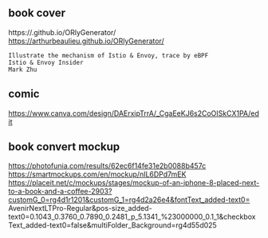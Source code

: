 ## book cover

https://.github.io/ORlyGenerator/
https://arthurbeaulieu.github.io/ORlyGenerator/

````
Illustrate the mechanism of Istio & Envoy, trace by eBPF
Istio & Envoy Insider
Mark Zhu
````


## comic

https://www.canva.com/design/DAErxipTrrA/_CgaEeKJ6s2CoOISkCX1PA/edit

## book convert mockup

https://photofunia.com/results/62ec6f14fe31e2b0088b457c
https://smartmockups.com/en/mockup/nIL6DPd7mEK
https://placeit.net/c/mockups/stages/mockup-of-an-iphone-8-placed-next-to-a-book-and-a-coffee-2903?customG_0=rg4d1r1201&customG_1=rg4d2a26e4&fontText_added-text0= AvenirNextLTPro-Regular&pos-size_added-text0=0.1043_0.3760_0.7890_0.2481_p_5.1341_%23000000_0.1_1&checkboxText_added-text0=false&multiFolder_Background=rg4d55d025
